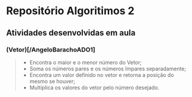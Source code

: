 # Repositório Algoritimos 2

## Atividades desenvolvidas em aula
### (Vetor)[/AngeloBarachoADO1]
> - Encontra o maior e o menor número do Vetor;
> - Soma os números pares e os  números Impares separadamente;
> - Encontra um valor definido no vetor e retorna a posição do mesmo se houver;
> - Multiplica os valores do vetor pelo número desejado.
